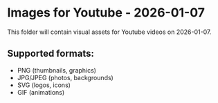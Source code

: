 # Images for Youtube - 2026-01-07

This folder will contain visual assets for Youtube videos on 2026-01-07.

## Supported formats:
- PNG (thumbnails, graphics)
- JPG/JPEG (photos, backgrounds)
- SVG (logos, icons)
- GIF (animations)
